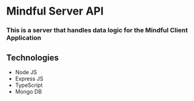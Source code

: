 # Mindful Server API
### This is a server that handles data logic for the Mindful Client Application

## Technologies
   * Node JS
   * Express JS
   * TypeScript
   * Mongo DB
